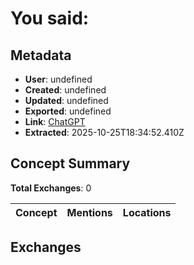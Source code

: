 # **You said:**

## Metadata

- **User**: undefined
- **Created**: undefined
- **Updated**: undefined
- **Exported**: undefined
- **Link**: [ChatGPT](undefined)
- **Extracted**: 2025-10-25T18:34:52.410Z

## Concept Summary

**Total Exchanges**: 0

| Concept | Mentions | Locations |
|---------|----------|----------|

## Exchanges

